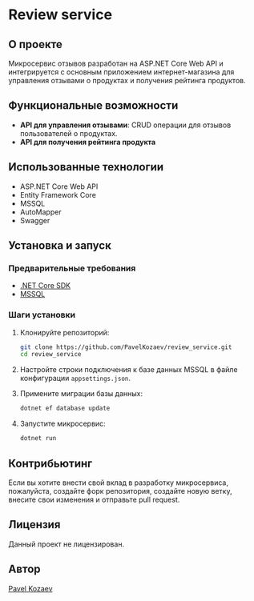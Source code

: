 # Review service

## О проекте

Микросервис отзывов разработан на ASP.NET Core Web API и интегрируется с основным приложением интернет-магазина для управления отзывами о продуктах и получения рейтинга продуктов.

## Функциональные возможности

- **API для управления отзывами**: CRUD операции для отзывов пользователей о продуктах.
- **API для получения рейтинга продукта**

## Использованные технологии

- ASP.NET Core Web API
- Entity Framework Core 
- MSSQL
- AutoMapper
- Swagger

## Установка и запуск

### Предварительные требования

- [.NET Core SDK](https://dotnet.microsoft.com/download)
- [MSSQL](https://www.microsoft.com/en-us/sql-server/sql-server-downloads)

### Шаги установки

1. Клонируйте репозиторий:

    ```bash
    git clone https://github.com/PavelKozaev/review_service.git
    cd review_service
    ```

2. Настройте строки подключения к базе данных MSSQL в файле конфигурации `appsettings.json`.

3. Примените миграции базы данных:

    ```bash
    dotnet ef database update
    ```

4. Запустите микросервис:

    ```bash
    dotnet run
    ```

## Контрибьютинг

Если вы хотите внести свой вклад в разработку микросервиса, пожалуйста, создайте форк репозитория, создайте новую ветку, внесите свои изменения и отправьте pull request.

## Лицензия

Данный проект не лицензирован.

## Автор

[Pavel Kozaev](https://github.com/PavelKozaev)
